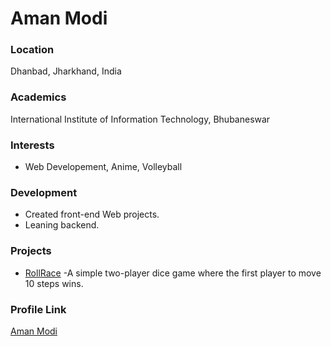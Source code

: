 # Aman Modi

### Location

Dhanbad, Jharkhand, India

### Academics

International Institute of Information Technology, Bhubaneswar

### Interests

- Web Developement, Anime, Volleyball

### Development

- Created front-end Web projects.
- Leaning backend.

### Projects

- [RollRace](https://amanmodiii.github.io/Roll-Race) -A simple two-player dice game where the first player to move 10 steps wins.

### Profile Link

[Aman Modi](https://github.com/amanmodiii)